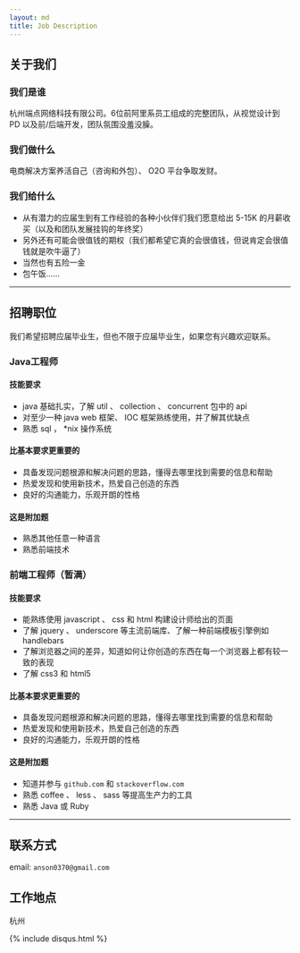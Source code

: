 ```yaml
---
layout: md
title: Job Description
---
```


## 关于我们

### 我们是谁

杭州端点网络科技有限公司。6位前阿里系员工组成的完整团队，从视觉设计到 PD 以及前/后端开发，团队氛围没羞没臊。

### 我们做什么

电商解决方案养活自己（咨询和外包）、 O2O 平台争取发财。

### 我们给什么

- 从有潜力的应届生到有工作经验的各种小伙伴们我们愿意给出 5-15K 的月薪收买（以及和团队发展挂钩的年终奖）
- 另外还有可能会很值钱的期权（我们都希望它真的会很值钱，但说肯定会很值钱就是吹牛逼了）
- 当然也有五险一金
- 包午饭……

---

## 招聘职位

我们希望招聘应届毕业生，但也不限于应届毕业生，如果您有兴趣欢迎联系。

### Java工程师

#### 技能要求

- java 基础扎实，了解 util 、 collection 、 concurrent 包中的 api
- 对至少一种 java web 框架、 IOC 框架熟练使用，并了解其优缺点
- 熟悉 sql ， *nix 操作系统

#### 比基本要求更重要的

- 具备发现问题根源和解决问题的思路，懂得去哪里找到需要的信息和帮助
- 热爱发现和使用新技术，热爱自己创造的东西
- 良好的沟通能力，乐观开朗的性格

#### 这是附加题

- 熟悉其他任意一种语言
- 熟悉前端技术

### 前端工程师（暂满）

#### 技能要求

- 能熟练使用 javascript 、 css 和 html 构建设计师给出的页面
- 了解 jquery 、 underscore 等主流前端库、了解一种前端模板引擎例如 handlebars
- 了解浏览器之间的差异，知道如何让你创造的东西在每一个浏览器上都有较一致的表现
- 了解 css3 和 html5

#### 比基本要求更重要的

- 具备发现问题根源和解决问题的思路，懂得去哪里找到需要的信息和帮助
- 热爱发现和使用新技术，热爱自己创造的东西
- 良好的沟通能力，乐观开朗的性格

#### 这是附加题

- 知道并参与 `github.com` 和 `stackoverflow.com`
- 熟悉 coffee 、 less 、 sass 等提高生产力的工具
- 熟悉 Java 或 Ruby

---

## 联系方式

email: `anson0370@gmail.com`

## 工作地点

杭州

{% include disqus.html %}

